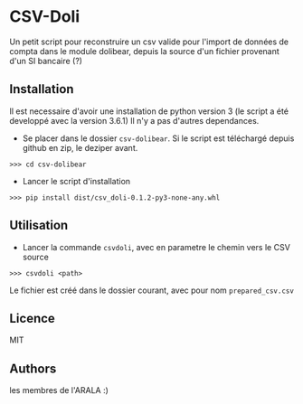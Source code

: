 CSV-Doli
========

Un petit script pour reconstruire un csv valide pour l'import de données de compta
dans le module dolibear, depuis la source d'un fichier provenant d'un SI bancaire (?)


Installation
------------

Il est necessaire d'avoir une installation de python version 3 (le script a été developpé avec la version 3.6.1)
Il n'y a pas d'autres dependances.

- Se placer dans le dossier `csv-dolibear`. Si le script est téléchargé depuis github en zip, le deziper avant.
```
>>> cd csv-dolibear
```

- Lancer le script d'installation
```
>>> pip install dist/csv_doli-0.1.2-py3-none-any.whl
```


Utilisation
-----------

- Lancer la commande `csvdoli`, avec en parametre le chemin vers le CSV source
```
>>> csvdoli <path>
```

Le fichier est créé dans le dossier courant, avec pour nom `prepared_csv.csv`


Licence
-------

MIT

Authors
-------

les membres de l'ARALA :)
